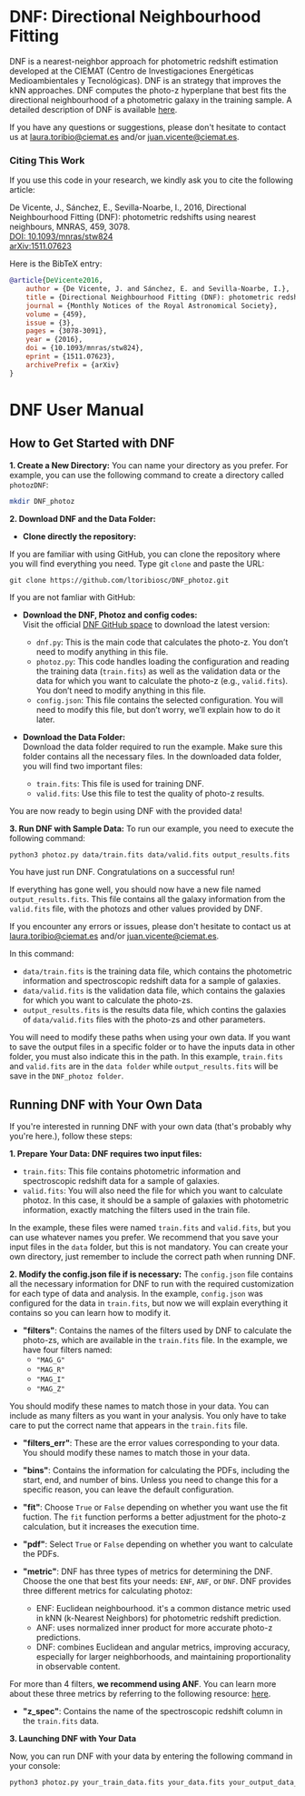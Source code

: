 # DNF: Directional Neighbourhood Fitting

DNF is a nearest-neighbor approach for photometric redshift estimation developed at the CIEMAT (Centro de Investigaciones Energéticas Medioambientales y Tecnológicas). DNF is an strategy that improves the kNN approaches. DNF computes the photo-z hyperplane that best fits the directional neighbourhood of a photometric galaxy in the training sample. A detailed description of DNF is available [here](https://arxiv.org/abs/1511.07623).

If you have any questions or suggestions, please don't hesitate to contact us at laura.toribio@ciemat.es and/or juan.vicente@ciemat.es.

### Citing This Work

If you use this code in your research, we kindly ask you to cite the following article:  

De Vicente, J., Sánchez, E., Sevilla-Noarbe, I., 2016, Directional Neighbourhood Fitting (DNF): photometric redshifts using nearest neighbours, MNRAS, 459, 3078.  
[DOI: 10.1093/mnras/stw824](https://doi.org/10.1093/mnras/stw824)  
[arXiv:1511.07623](https://arxiv.org/abs/1511.07623)  

Here is the BibTeX entry:  

```bibtex
@article{DeVicente2016,
    author = {De Vicente, J. and Sánchez, E. and Sevilla-Noarbe, I.},
    title = {Directional Neighbourhood Fitting (DNF): photometric redshifts using nearest neighbours},
    journal = {Monthly Notices of the Royal Astronomical Society},
    volume = {459},
    issue = {3},
    pages = {3078-3091},
    year = {2016},
    doi = {10.1093/mnras/stw824},
    eprint = {1511.07623},
    archivePrefix = {arXiv}
}
```


# DNF User Manual
##  How to Get Started with DNF

**1. Create a New Directory:** 
You can name your directory as you prefer. For example, you can use the following command to create a directory called `photozDNF`:

```bash
mkdir DNF_photoz
```

**2. Download DNF and the Data Folder:**
- **Clone directly the repository:**

If you are familiar with using GitHub, you can clone the repository where you will find everything you need. Type git `clone` and paste the URL:

```
git clone https://github.com/ltoribiosc/DNF_photoz.git
```
If you are not famliar with GitHub:
- **Download the DNF, Photoz and config codes:**  
  Visit the official [DNF GitHub space](https://github.com/ltoribiosc/DNF_photoz) to download the latest version:
  - `dnf.py`: This is the main code that calculates the photo-z. You don’t need to modify anything in this file.  
  - `photoz.py`: This code handles loading the configuration and reading the training data (`train.fits`) as well as the validation data or the data for which you want to calculate the photo-z (e.g., `valid.fits`). You don’t need to modify anything in this file. 
  - `config.json`: This file contains the selected configuration. You will need to modify this file, but don’t worry, we’ll explain how to do it later.  


- **Download the Data Folder:**  
  Download the data folder required to run the example. Make sure this folder contains all the necessary files. In the downloaded data folder, you will find two important files:
  - `train.fits`: This file is used for training DNF.
  - `valid.fits`: Use this file to test the quality of photo-z results.



You are now ready to begin using DNF with the provided data!

**3. Run DNF with Sample Data:**
To run our example, you need to execute the following command:

```bash
python3 photoz.py data/train.fits data/valid.fits output_results.fits
```

You have just run DNF. 
Congratulations on a successful run!

If everything has gone well, you should now have a new file named `output_results.fits`. This file contains all the galaxy information from the `valid.fits` file,  with the photozs and other values provided by DNF.

If you encounter any errors or issues, please don't hesitate to contact us at laura.toribio@ciemat.es and/or juan.vicente@ciemat.es.

In this command:
  - `data/train.fits` is the training data file, which contains the photometric information and spectroscopic redshift data for a sample of galaxies.
  - `data/valid.fits` is the validation data file, which contains the galaxies for which you want to calculate the photo-zs.
  - `output_results.fits` is the results data file, which contins the galaxies of `data/valid.fits` files with the photo-zs and other parameters.

You will need to modify these paths when using your own data. If you want to save the output files in a specific folder or to have the inputs data in other folder, you must also indicate this in the path. In this example, `train.fits` and `valid.fits` are in the `data folder` while `output_results.fits` will be save in the `DNF_photoz folder`. 

## Running DNF with Your Own Data
If you're interested in running DNF with your own data (that's probably why you're here.), follow these steps:

**1. Prepare Your Data: DNF requires two input files:**
  - `train.fits`: This file contains photometric information and spectroscopic redshift data for a sample of galaxies.
  - `valid.fits`: You will also need the file for which you want to calculate photoz. In this case, it should be a sample of galaxies with photometric information, exactly matching the filters used in the train file.

In the example, these files were named `train.fits` and `valid.fits`, but you can use whatever names you prefer. We recommend that you save your input files in the `data` folder, but this is not mandatory. You can create your own directory, just remember to include the correct path when running DNF.

**2. Modify the config.json file if is necessary:**
The `config.json` file contains all the necessary information for DNF to run with the required customization for each type of data and analysis. In the example, `config.json` was configured for the data in `train.fits`, but now we will explain everything it contains so you can learn how to modify it.

  - **"filters"**: Contains the names of the filters used by DNF to calculate the photo-zs, which are available in the `train.fits` file. In the example, we have four filters named:
    - `"MAG_G"`
    - `"MAG_R"`
    - `"MAG_I"`
    - `"MAG_Z"`
      
  You should modify these names to match those in your data. You can include as many filters as you want in your analysis. You only have to take care to put the correct name that appears in the `train.fits` file.

  - **"filters_err"**: These are the error values corresponding to your data. You should modify these names to match those in your data.

  - **"bins"**: Contains the information for calculating the PDFs, including the start, end, and number of bins. Unless you need to change this for a specific reason, you can leave the default configuration.

  - **"fit"**: Choose `True` or `False` depending on whether you want use the fit fuction. The `fit` function performs a better adjustment for the photo-z calculation, but it increases the execution time.

  - **"pdf"**: Select `True` or `False` depending on whether you want to calculate the PDFs.

  - **"metric"**: DNF has three types of metrics for determining the DNF. Choose the one that best fits your needs: `ENF`, `ANF`, or `DNF`. DNF provides three different metrics for calculating photoz:
    - ENF: Euclidean neighbourhood. it's a common distance metric used in kNN (k-Nearest Neighbors) for photometric redshift prediction.
    - ANF: uses normalized inner product for more accurate photo-z predictions.
    - DNF: combines Euclidean and angular metrics, improving accuracy, especially for larger neighborhoods, and maintaining proportionality in observable content.
      
For more than 4 filters, **we recommend using ANF**. You can learn more about these three metrics by referring to the following resource: [here](https://arxiv.org/abs/1511.07623).

  - **"z_spec"**: Contains the name of the spectroscopic redshift column in the `train.fits` data.

**3. Launching DNF with Your Data**

Now, you can run DNF with your data by entering the following command in your console:

```bash
python3 photoz.py your_train_data.fits your_data.fits your_output_data_name.fits
```
